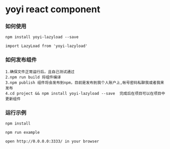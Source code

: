 # yoyi react component


### 如何使用
```
npm install yoyi-lazyload --save

import LazyLoad from 'yoyi-lazyload'
```  


### 如何发布组件
```
1.确保文件正常运行后，且自己测试通过
2.npm run build 将组件编译
3.npm publish 组件将会发布到npm，目前是发布到我个人账户上,帐号密码私聊我或者我来发布
4.cd project && npm install yoyi-lazyload --save  完成后在项目可以在项目中更新组件

```

### 运行示例
```
npm install

npm run example

open http://0.0.0.0:3333/ in your browser

```

